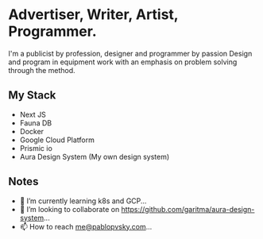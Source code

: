 # Advertiser, Writer, Artist, Programmer. 
I'm a publicist by profession, designer and programmer by passion
Design and program in equipment
work with an emphasis on problem solving
through the method.

## My Stack
- Next JS
- Fauna DB
- Docker
- Google Cloud Platform
- Prismic io
- Aura Design System (My own design system)

## Notes
- 🌱 I’m currently learning k8s and GCP...
- 💞️ I’m looking to collaborate on https://github.com/garitma/aura-design-system...
- 📫 How to reach me@pablopvsky.com...

<!---
pablopvsky/pablopvsky is a ✨ special ✨ repository because its `README.md` (this file) appears on your GitHub profile.
You can click the Preview link to take a look at your changes.
--->
